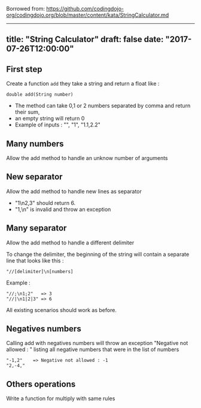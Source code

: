 Borrowed from:
https://github.com/codingdojo-org/codingdojo.org/blob/master/content/kata/StringCalculator.md

---
title: "String Calculator"
draft: false
date: "2017-07-26T12:00:00"
---

## First step 
    
Create a function `add` they take a string and return a float like :

    double add(String number)

* The method can take 0,1 or 2 numbers separated by comma and return their sum,
* an empty string will return 0
* Example of inputs : "", "1", "1.1,2.2"

## Many numbers

Allow the add method to handle an unknow number of arguments

## New separator

Allow the add method to handle new lines as separator

* "1\n2,3" should return 6.
* "1,\n" is invalid and throw an exception

## Many separator

Allow the add method to handle a different delimiter

To change the delimiter, the beginning of the string will contain a separate line that looks like this : 

    "//[delimiter]\n[numbers]

Example : 

    "//;\n1;2"   => 3
    "//|\n1|2|3" => 6

All existing scenarios should work as before.

## Negatives numbers

Calling add with negatives numbers will throw an exception "Negative not allowed : " listing all negative numbers that were in the list of numbers

    "-1,2"    => Negative not allowed : -1
    "2,-4,"

## Others operations

Write a function for multiply with same rules